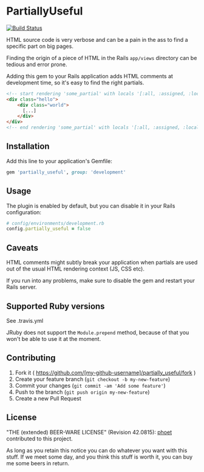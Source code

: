 # PartiallyUseful

[![Build Status](https://img.shields.io/travis/phoet/partially_useful/master.svg)](https://travis-ci.org/phoet/partially_useful)

HTML source code is very verbose and can be a pain in the ass to find a specific part on big pages.

Finding the origin of a piece of HTML in the Rails `app/views` directory can be tedious and error prone.

Adding this gem to your Rails application adds HTML comments at development time, so it's easy to find the right partials.

```html
<!-- start rendering 'some_partial' with locals '[:all, :assigned, :locals]'-->
<div class="hello">
    <div class="world">
      [...]
    </div>
</div>
<!-- end rendering 'some_partial' with locals '[:all, :assigned, :locals]'-->
```

## Installation

Add this line to your application's Gemfile:

```ruby
gem 'partially_useful', group: 'development'
```

## Usage

The plugin is enabled by default, but you can disable it in your Rails configuration:

```ruby
# config/environments/development.rb
config.partially_useful = false
```

## Caveats

HTML comments might subtly break your application when partials are used out of the usual HTML rendering context (JS, CSS etc).

If you run into any problems, make sure to disable the gem and restart your Rails server.

## Supported Ruby versions

See .travis.yml

JRuby does not support the `Module.prepend` method, because of that you won't be able to use it at the moment.

## Contributing

1. Fork it ( https://github.com/[my-github-username]/partially_useful/fork )
2. Create your feature branch (`git checkout -b my-new-feature`)
3. Commit your changes (`git commit -am 'Add some feature'`)
4. Push to the branch (`git push origin my-new-feature`)
5. Create a new Pull Request

## License

"THE (extended) BEER-WARE LICENSE" (Revision 42.0815): [phoet](mailto:ps@nofail.de) contributed to this project.

As long as you retain this notice you can do whatever you want with this stuff.
If we meet some day, and you think this stuff is worth it, you can buy me some beers in return.
